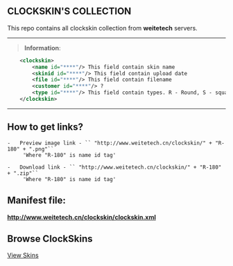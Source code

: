 ## CLOCKSKIN'S COLLECTION
This repo contains all clockskin collection from **weitetech** servers.



------------
> **Information**:
```xml
    <clockskin>
    	<name id="****"/> This field contain skin name
    	<skinid id="****"/> This field contain upload date
    	<file id="****"/> This field contain filename
    	<customer id="****"/> ?
    	<type id="****"/> This field contain types. R - Round, S - square. Integers - resolution in pixels
    </clockskin>
```


------------

## How to get links?
	-	Preview image link - `` "http://www.weitetech.cn/clockskin/" + "R-180" + ".png"``
         'Where "R-180" is name id tag'
		 
	-	Download link - `` "http://www.weitetech.cn/clockskin/" + "R-180" + ".zip"``
         'Where "R-180" is name id tag'


## Manifest file:
**http://www.weitetech.cn/clockskin/clockskin.xml**

## Browse ClockSkins
[View Skins](https://github.com/LinerSRT/clockskin_collection/blob/master/browse_clockskin.md "View Skins")
